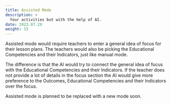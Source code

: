 ```yaml
---
title: Assisted Mode
description: >
  Your activities but with the help of AI.
date: 2023.07.29
weight: 15
---
```


Assisted mode would require teachers to enter a general idea of focus for their lesson plans. The teachers would also be picking the Educational Competencies and their Indicators, just like manual mode.

The difference is that the AI would try to connect the general idea of focus with the Educational Competencies and their Indicators. If the teacher does not provide a lot of details in the focus section the AI would give more preference to the Outcomes, Educational Competencies and their Indicators over the focus.

Assisted mode is planned to be replaced with a new mode soon.
